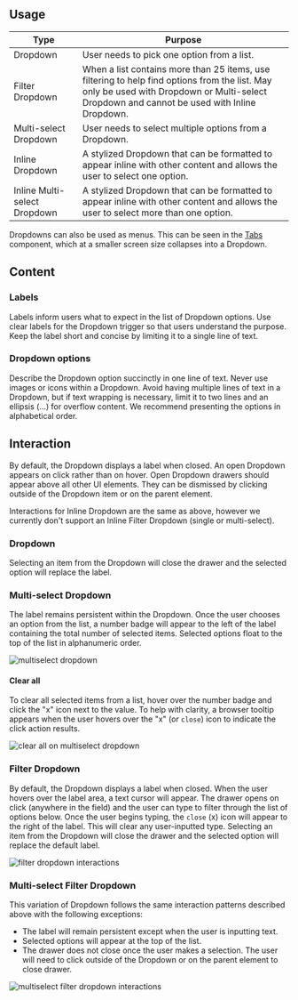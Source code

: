 ## Usage
| Type        | Purpose                                        |
|-------------|------------------------------------------------|
| Dropdown    | User needs to pick one option from a list.  |
| Filter Dropdown | When a list contains more than 25 items, use filtering to help find options from the list. May only be used with Dropdown or Multi-select Dropdown and cannot be used with Inline Dropdown.       |
| Multi-select Dropdown | User needs to select multiple options from a Dropdown.  |
| Inline Dropdown | A stylized Dropdown that can be formatted to appear inline with other content and allows the user to select one option.  |  
| Inline Multi-select Dropdown | A stylized Dropdown that can be formatted to appear inline with other content and allows the user to select more than one option.  |     

Dropdowns can also be used as menus. This can be seen in the [Tabs](/components/tabs) component, which at a smaller screen size collapses into a Dropdown.

## Content
### Labels
Labels inform users what to expect in the list of Dropdown options. Use clear labels for the Dropdown trigger so that users understand the purpose. Keep the label short and concise by limiting it to a single line of text.

### Dropdown options
Describe the Dropdown option succinctly in one line of text. Never use images or icons within a Dropdown. Avoid having multiple lines of text in a Dropdown, but if text wrapping is necessary, limit it to two lines and an ellipsis (...) for overflow content. We recommend presenting the options in alphabetical order.

## Interaction
By default, the Dropdown displays a label when closed. An open Dropdown appears on click rather than on hover. Open Dropdown drawers should appear above all other UI elements. They can be dismissed by clicking outside of the Dropdown item or on the parent element.

Interactions for Inline Dropdown are the same as above, however we currently don't support an Inline Filter Dropdown (single or multi-select).

### Dropdown
Selecting an item from the Dropdown will close the drawer and the selected option will replace the label.

### Multi-select Dropdown
The label remains persistent within the Dropdown. Once the user chooses an option from the list, a number badge will appear to the left of the label containing the total number of selected items. Selected options float to the top of the list in alphanumeric order.

![multiselect dropdown](images/dropdown-usage-1.png)


#### Clear all
To clear all selected items from a list, hover over the number badge and click the "x" icon next to the value. To help with clarity, a browser tooltip appears when the user hovers over the "x" (or `close`) icon to indicate the click action results.

![clear all on multiselect dropdown](images/dropdown-usage-2.png)

### Filter Dropdown
By default, the Dropdown displays a label when closed. When the user hovers over the label area, a text cursor will appear. The drawer opens on click (anywhere in the field) and the user can type to filter through the list of options below. Once the user begins typing, the `close` (x) icon will appear to the right of the label. This will clear any user-inputted type. Selecting an item from the Dropdown will close the drawer and the selected option will replace the default label.

![filter dropdown interactions](images/dropdown-usage-3.png)

### Multi-select Filter Dropdown
This variation of Dropdown follows the same interaction patterns described above with the following exceptions:

* The label will remain persistent except when the user is inputting text.
* Selected options will appear at the top of the list.
* The drawer does not close once the user makes a selection. The user will need to click outside of the Dropdown or on the parent element to close drawer.

![multiselect filter dropdown interactions](images/dropdown-usage-4.png)
